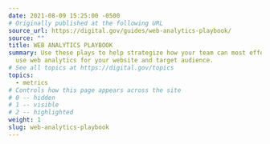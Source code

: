 ```yaml
---
date: 2021-08-09 15:25:00 -0500
# Originally published at the following URL
source_url: https://digital.gov/guides/web-analytics-playbook/
source: ""
title: WEB ANALYTICS PLAYBOOK
summary: Use these plays to help strategize how your team can most effectively
  use web analytics for your website and target audience.
# See all topics at https://digital.gov/topics
topics:
  - metrics
# Controls how this page appears across the site
# 0 -- hidden
# 1 -- visible
# 2 -- highlighted
weight: 1
slug: web-analytics-playbook
---
```

